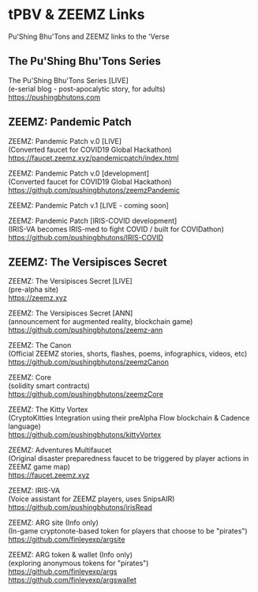 # tPBV & ZEEMZ Links
Pu'Shing Bhu'Tons and ZEEMZ links to the 'Verse

## The Pu'Shing Bhu'Tons Series

The Pu'Shing Bhu'Tons Series [LIVE]<br />
(e-serial blog - post-apocalytic story, for adults)<br />
https://pushingbhutons.com<br />



## ZEEMZ: Pandemic Patch

ZEEMZ: Pandemic Patch v.0 [LIVE]<br />
(Converted faucet for COVID19 Global Hackathon)<br />
https://faucet.zeemz.xyz/pandemicpatch/index.html<br />

ZEEMZ: Pandemic Patch v.0 [development]<br />
(Converted faucet for COVID19 Global Hackathon)<br />
https://github.com/pushingbhutons/zeemzPandemic<br />

ZEEMZ: Pandemic Patch v.1 [LIVE - coming soon]


ZEEMZ: Pandemic Patch [IRIS-COVID development]<br />
(IRIS-VA becomes IRIS-med to fight COVID / built for COVIDathon)<br />
https://github.com/pushingbhutons/IRIS-COVID<br />



## ZEEMZ: The Versipisces Secret

ZEEMZ: The Versipisces Secret [LIVE]<br />
(pre-alpha site)<br />
https://zeemz.xyz<br />

ZEEMZ: The Versipisces Secret [ANN]<br />
(announcement for augmented reality, blockchain game)<br />
https://github.com/pushingbhutons/zeemz-ann<br />

ZEEMZ: The Canon<br />
(Official ZEEMZ stories, shorts, flashes, poems, infographics, videos, etc)<br />
https://github.com/pushingbhutons/zeemzCanon<br />

ZEEMZ: Core<br /> 
(solidity smart contracts)<br />
https://github.com/pushingbhutons/zeemzCore<br />

ZEEMZ: The Kitty Vortex<br />
(CryptoKitties Integration using their preAlpha Flow blockchain & Cadence language)<br />
https://github.com/pushingbhutons/kittyVortex<br />

ZEEMZ: Adventures Multifaucet<br />
(Original disaster preparedness faucet to be triggered by player actions in ZEEMZ game map)<br />
https://faucet.zeemz.xyz<br />

ZEEMZ: IRIS-VA<br /> 
(Voice assistant for ZEEMZ players, uses SnipsAIR)<br />
https://github.com/pushingbhutons/irisRead<br />

ZEEMZ: ARG site (Info only)<br />
(In-game cryptonote-based token for players that choose to be "pirates")<br />
https://github.com/finleyexp/argsite<br />

ZEEMZ: ARG token & wallet (Info only)<br />
(exploring anonymous tokens for "pirates")<br />
https://github.com/finleyexp/args<br />
https://github.com/finleyexp/argswallet<br />
